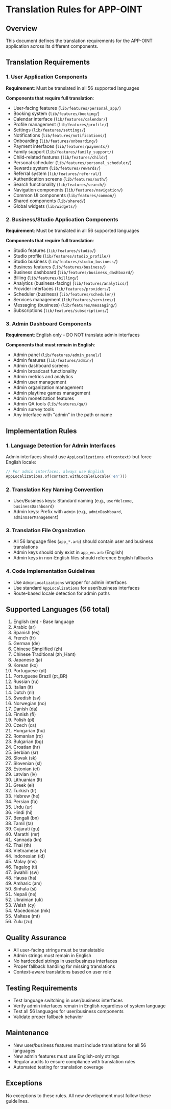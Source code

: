 # Translation Rules for APP-OINT

## Overview
This document defines the translation requirements for the APP-OINT application across its different components.

## Translation Requirements

### 1. User Application Components
**Requirement**: Must be translated in all 56 supported languages

**Components that require full translation**:
- User-facing features (`lib/features/personal_app/`)
- Booking system (`lib/features/booking/`)
- Calendar interface (`lib/features/calendar/`)
- Profile management (`lib/features/profile/`)
- Settings (`lib/features/settings/`)
- Notifications (`lib/features/notifications/`)
- Onboarding (`lib/features/onboarding/`)
- Payment interfaces (`lib/features/payments/`)
- Family support (`lib/features/family_support/`)
- Child-related features (`lib/features/child/`)
- Personal scheduler (`lib/features/personal_scheduler/`)
- Rewards system (`lib/features/rewards/`)
- Referral system (`lib/features/referral/`)
- Authentication screens (`lib/features/auth/`)
- Search functionality (`lib/features/search/`)
- Navigation components (`lib/features/navigation/`)
- Common UI components (`lib/features/common/`)
- Shared components (`lib/shared/`)
- Global widgets (`lib/widgets/`)

### 2. Business/Studio Application Components
**Requirement**: Must be translated in all 56 supported languages

**Components that require full translation**:
- Studio features (`lib/features/studio/`)
- Studio profile (`lib/features/studio_profile/`)
- Studio business (`lib/features/studio_business/`)
- Business features (`lib/features/business/`)
- Business dashboard (`lib/features/business_dashboard/`)
- Billing (`lib/features/billing/`)
- Analytics (business-facing) (`lib/features/analytics/`)
- Provider interfaces (`lib/features/providers/`)
- Scheduler (business) (`lib/features/scheduler/`)
- Services management (`lib/features/services/`)
- Messaging (business) (`lib/features/messaging/`)
- Subscriptions (`lib/features/subscriptions/`)

### 3. Admin Dashboard Components
**Requirement**: English only - DO NOT translate admin interfaces

**Components that must remain in English**:
- Admin panel (`lib/features/admin_panel/`)
- Admin features (`lib/features/admin/`)
- Admin dashboard screens
- Admin broadcast functionality
- Admin metrics and analytics
- Admin user management
- Admin organization management
- Admin playtime games management
- Admin monetization features
- Admin QA tools (`lib/features/qa/`)
- Admin survey tools
- Any interface with "admin" in the path or name

## Implementation Rules

### 1. Language Detection for Admin Interfaces
Admin interfaces should use `AppLocalizations.of(context)` but force English locale:

```dart
// For admin interfaces, always use English
AppLocalizations.of(context.withLocale(Locale('en')))
```

### 2. Translation Key Naming Convention
- User/Business keys: Standard naming (e.g., `userWelcome`, `businessDashboard`)
- Admin keys: Prefix with `admin` (e.g., `adminDashboard`, `adminUserManagement`)

### 3. Translation File Organization
- All 56 language files (`app_*.arb`) should contain user and business translations
- Admin keys should only exist in `app_en.arb` (English)
- Admin keys in non-English files should reference English fallbacks

### 4. Code Implementation Guidelines
- Use `AdminLocalizations` wrapper for admin interfaces
- Use standard `AppLocalizations` for user/business interfaces
- Route-based locale detection for admin paths

## Supported Languages (56 total)
1. English (en) - Base language
2. Arabic (ar)
3. Spanish (es)
4. French (fr)
5. German (de)
6. Chinese Simplified (zh)
7. Chinese Traditional (zh_Hant)
8. Japanese (ja)
9. Korean (ko)
10. Portuguese (pt)
11. Portuguese Brazil (pt_BR)
12. Russian (ru)
13. Italian (it)
14. Dutch (nl)
15. Swedish (sv)
16. Norwegian (no)
17. Danish (da)
18. Finnish (fi)
19. Polish (pl)
20. Czech (cs)
21. Hungarian (hu)
22. Romanian (ro)
23. Bulgarian (bg)
24. Croatian (hr)
25. Serbian (sr)
26. Slovak (sk)
27. Slovenian (sl)
28. Estonian (et)
29. Latvian (lv)
30. Lithuanian (lt)
31. Greek (el)
32. Turkish (tr)
33. Hebrew (he)
34. Persian (fa)
35. Urdu (ur)
36. Hindi (hi)
37. Bengali (bn)
38. Tamil (ta)
39. Gujarati (gu)
40. Marathi (mr)
41. Kannada (kn)
42. Thai (th)
43. Vietnamese (vi)
44. Indonesian (id)
45. Malay (ms)
46. Tagalog (tl)
47. Swahili (sw)
48. Hausa (ha)
49. Amharic (am)
50. Sinhala (si)
51. Nepali (ne)
52. Ukrainian (uk)
53. Welsh (cy)
54. Macedonian (mk)
55. Maltese (mt)
56. Zulu (zu)

## Quality Assurance
- All user-facing strings must be translatable
- Admin strings must remain in English
- No hardcoded strings in user/business interfaces
- Proper fallback handling for missing translations
- Context-aware translations based on user role

## Testing Requirements
- Test language switching in user/business interfaces
- Verify admin interfaces remain in English regardless of system language
- Test all 56 languages for user/business components
- Validate proper fallback behavior

## Maintenance
- New user/business features must include translations for all 56 languages
- New admin features must use English-only strings
- Regular audits to ensure compliance with translation rules
- Automated testing for translation coverage

## Exceptions
No exceptions to these rules. All new development must follow these guidelines.